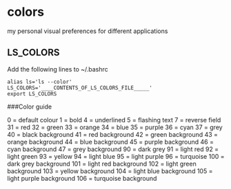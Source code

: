 # colors
my personal visual preferences for different applications

## LS_COLORS

Add the following lines to ~/.bashrc

```
alias ls='ls --color'
LS_COLORS='____CONTENTS_OF_LS_COLORS_FILE_____'
export LS_COLORS
```

###Color guide

0   = default colour
1   = bold
4   = underlined
5   = flashing text
7   = reverse field
31  = red
32  = green
33  = orange
34  = blue
35  = purple
36  = cyan
37  = grey
40  = black background
41  = red background
42  = green background
43  = orange background
44  = blue background
45  = purple background
46  = cyan background
47  = grey background
90  = dark grey
91  = light red
92  = light green
93  = yellow
94  = light blue
95  = light purple
96  = turquoise
100 = dark grey background
101 = light red background
102 = light green background
103 = yellow background
104 = light blue background
105 = light purple background
106 = turquoise background

